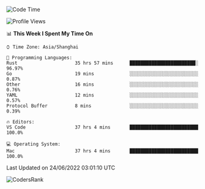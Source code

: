 <!--START_SECTION:waka-->
![Code Time](http://img.shields.io/badge/Code%20Time-1%2C435%20hrs%206%20mins-blue)

![Profile Views](http://img.shields.io/badge/Profile%20Views-12-blue)

📊 **This Week I Spent My Time On** 

```text
⌚︎ Time Zone: Asia/Shanghai

💬 Programming Languages: 
Rust                     35 hrs 57 mins      ████████████████████████░   96.97% 
Go                       19 mins             ░░░░░░░░░░░░░░░░░░░░░░░░░   0.87% 
Other                    16 mins             ░░░░░░░░░░░░░░░░░░░░░░░░░   0.76% 
YAML                     12 mins             ░░░░░░░░░░░░░░░░░░░░░░░░░   0.57% 
Protocol Buffer          8 mins              ░░░░░░░░░░░░░░░░░░░░░░░░░   0.39%

🔥 Editors: 
VS Code                  37 hrs 4 mins       █████████████████████████   100.0%

💻 Operating System: 
Mac                      37 hrs 4 mins       █████████████████████████   100.0%

```


 Last Updated on 24/06/2022 03:01:10 UTC
<!--END_SECTION:waka-->

![CodersRank](https://cr-skills-chart-widget.azurewebsites.net/api/api?username=BugenZhao&padding=16&tooltip=true&branding=false&sort-by-score=true&skills=Rust%2C%20Swift%2C%20C%2C%20TypeScript%2C%20Java%2C%20Go%2C%20Dart%2C%20C%2B%2B%2C%20Python%2C%20Assembly%2C%20Shell%2C%20Kotlin)
